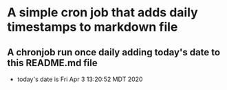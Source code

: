 A simple cron job that adds daily timestamps to markdown file
============================================================
## A chronjob run once daily adding today's date to this README.md file
* today's date is Fri Apr  3 13:20:52 MDT 2020
